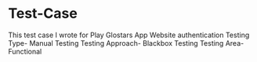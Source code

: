 # Test-Case
This test case I wrote for Play Glostars App Website authentication
Testing Type- Manual Testing
Testing Approach- Blackbox Testing
Testing Area- Functional 
